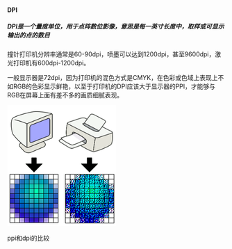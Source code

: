 #### DPI

##### DPI是一个量度单位，用于点阵数位影像，意思是每一英寸长度中，取样或可显示输出的点的数目

撞针打印机分辨率通常是60-90dpi，喷墨可以达到1200dpi，甚至9600dpi，激光打印机有600dpi-1200dpi。

一般显示器是72dpi，因为打印机的混色方式是CMYK，在色彩或色域上表现上不如RGB的色彩显示鲜艳，以至于打印机的DPI应该大于显示器的PPI，才能够与RGB在屏幕上面有差不多的画质细腻表现。

![](/assets/DPI_and_PPI.png)

ppi和dpi的比较

